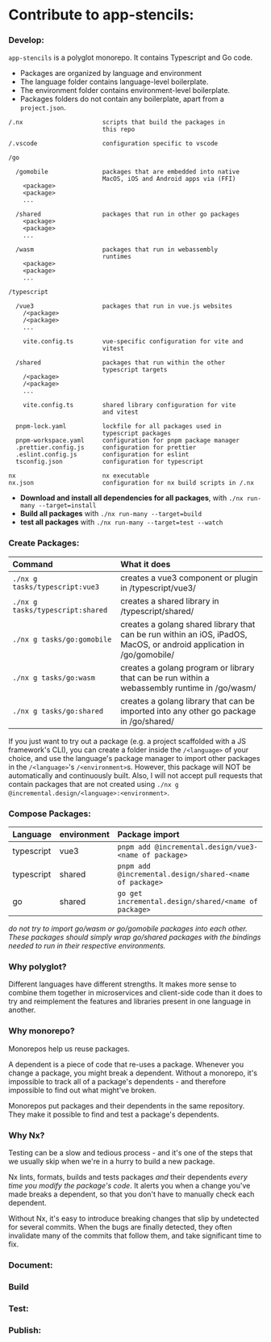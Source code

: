 # Contribute to app-stencils:

<!--
What are the prerequisites for contributing to the code?
    * provide users with containerized development environments, virtual machines, or, if developing for an embedded system, a pre-built OS image. Don't make them set up an environment from scratch.
    * the point of containerized dev env is to prevent the environment from leaking out - it should be totally optional (to a point)
-->

### Develop:

<!-- todo: containerized (or VM) development environment -->

`app-stencils` is a polyglot monorepo. It contains Typescript and Go code.

- Packages are organized by language and environment
- The language folder contains language-level boilerplate.
- The environment folder contains environment-level boilerplate.
- Packages folders do not contain any boilerplate, apart from a `project.json`.

```
/.nx                      scripts that build the packages in
                          this repo

/.vscode                  configuration specific to vscode

/go

  /gomobile               packages that are embedded into native
                          MacOS, iOS and Android apps via (FFI)
    <package>
    <package>
    ...

  /shared                 packages that run in other go packages
    <package>
    <package>
    ...

  /wasm                   packages that run in webassembly
                          runtimes
    <package>
    <package>
    ...

/typescript

  /vue3                   packages that run in vue.js websites
    /<package>
    /<package>
    ...

    vite.config.ts        vue-specific configuration for vite and
                          vitest

  /shared                 packages that run within the other
                          typescript targets
    /<package>
    /<package>
    ...

    vite.config.ts        shared library configuration for vite
                          and vitest

  pnpm-lock.yaml          lockfile for all packages used in
                          typescript packages
  pnpm-workspace.yaml     configuration for pnpm package manager
  .prettier.config.js     configuration for prettier
  .eslint.config.js       configuration for eslint
  tsconfig.json           configuration for typescript

nx                        nx executable
nx.json                   configuration for nx build scripts in /.nx
```

- **Download and install all dependencies for all packages**, with `./nx run-many --target=install`
- **Build all packages** with `./nx run-many --target=build`
- **test all packages** with `./nx run-many --target=test --watch`

### Create Packages:

| Command                          | What it does                                                                                                                   |
| :------------------------------- | :----------------------------------------------------------------------------------------------------------------------------- |
| `./nx g tasks/typescript:vue3`   | creates a vue3 component or plugin in /typescript/vue3/<package>                                                               |
| `./nx g tasks/typescript:shared` | creates a shared library in /typescript/shared/<package>                                                                       |
| `./nx g tasks/go:gomobile`       | creates a golang shared library that can be run within an iOS, iPadOS, MacOS, or android application in /go/gomobile/<package> |
| `./nx g tasks/go:wasm`           | creates a golang program or library that can be run within a webassembly runtime in /go/wasm/<package>                         |
| `./nx g tasks/go:shared`         | creates a golang library that can be imported into any other go package in /go/shared/<package>                                |

If you just want to try out a package (e.g. a project scaffolded with a JS framework's CLI), you can create a folder inside the `/<language>` of your choice, and use the language's package manager to import other packages in the `/<language>`'s `/<environment>`s. However, this package will NOT be automatically and continuously built. Also, I will not accept pull requests that contain packages that are not created using `./nx g @incremental.design/<language>:<environment>`.

### Compose Packages:

| Language   | environment | Package import                                          |
| :--------- | :---------- | :------------------------------------------------------ |
| typescript | vue3        | `pnpm add @incremental.design/vue3-<name of package>`   |
| typescript | shared      | `pnpm add @incremental.design/shared-<name of package>` |
| go         | shared      | `go get incremental.design/shared/<name of package>`    |

_do not try to import go/wasm or go/gomobile packages into each other. These packages should simply wrap go/shared packages with the bindings needed to run in their respective environments._

### Why polyglot?

Different languages have different strengths. It makes more sense to combine them together in microservices and client-side code than it does to try and reimplement the features and libraries present in one language in another.

### Why monorepo?

Monorepos help us reuse packages.

A dependent is a piece of code that re-uses a package. Whenever you change a package, you might break a dependent. Without a monorepo, it's impossible to track all of a package's dependents - and therefore impossible to find out what might've broken.

Monorepos put packages and their dependents in the same repository. They make it possible to find and test a package's dependents.

### Why Nx?

Testing can be a slow and tedious process - and it's one of the steps that we usually skip when we're in a hurry to build a new package.

Nx lints, formats, builds and tests packages _and_ their dependents _every time you modify the package's code_. It alerts you when a change you've made breaks a dependent, so that you don't have to manually check each dependent.

Without Nx, it's easy to introduce breaking changes that slip by undetected for several commits. When the bugs are finally detected, they often invalidate many of the commits that follow them, and take significant time to fix.

<!-- a note on how nx is used: every tool can be run manually, without nx. Sometimes, this is useful for debugging purposes. Nx just automates the running of each of these tools -->

### Document:

<!-- list documentation (e.g. api documentation, test site generation) by language and target. explain how users should document code
by language and target. make short checklist of what needs to be documented before a PR will be accepted -->

### Build

<!-- explain how each target is built -->

### Test:

<!-- explain how each target is tested. explain how users should write tests that consume one or multiple targets -->

### Publish:

<!-- explain how each target is packaged for publishing. explain how CI publishes packages, and which branches and PRs have to pass before publish occurs. also explain how versioning works -->

<!--
notes about nx build

project.json
  contains 'targets'

  a project is another name for a directory
  a target is an action that can be performed on the project


  todo: need to explain the workspace:* part of pnpm, and adding pnpm deps to other projects

  todo: explain that volar takeover mode requires disabling builtin typescript support https://vuejs.org/guide/typescript/overview.html#volar-takeover-mode

  todo: codegen - for a library to be used as a dependent, it needs to put an index.ts in <package name>/src
  also todo: codegen - need to name libraries as @incremental.design/<environment>-<package name>
 -->
